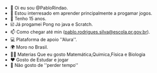 - 👋 Oi eu sou @PabloRindao.
- 📗 Estou interresado em aprender principalmente a progamar jogos.
- 🎂 Tenho 15 anos.
- ☑️ Já progamei Pong no java e Scratch.
- 📫 Como chegar até min (pablo.rodrigues.silva@escola.pr.gov.br).
- 💻 Plataforma de apoio ''Alura''.
- 🌍 Moro no Brasil.
- 👨‍🎓 Materias Que eu gosto Matemática,Quimica,Física e Biologia
- ❤️ Gosto de Estudar e jogar 
- 🚫 Não gosto de ''perder tempo''

<!---
PabloRindao/PabloRindao is a ✨ special ✨ repository because its `README.md` (this file) appears on your GitHub profile.
You can click the Preview link to take a look at your changes.
--->
